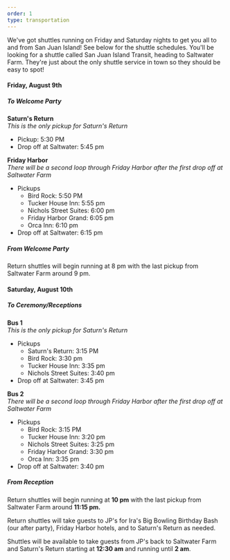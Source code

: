 ```yaml
---
order: 1
type: transportation
---
```

We've got shuttles running on Friday and Saturday nights to get you all to and from San Juan Island! See below for the shuttle schedules. You'll be looking for a shuttle called San Juan Island Transit, heading to Saltwater Farm. They're just about the only shuttle service in town so they should be easy to spot!

#### Friday, August 9th
##### To Welcome Party

**Saturn's Return**  
*This is the only pickup for Saturn's Return*
* Pickup: 5:30 PM 
* Drop off at Saltwater: 5:45 pm  

**Friday Harbor**  
*There will be a second loop through Friday Harbor after the first drop off at Saltwater Farm*
* Pickups
    * Bird Rock: 5:50 PM
    * Tucker House Inn: 5:55 pm
    * Nichols Street Suites: 6:00 pm
    * Friday Harbor Grand: 6:05 pm
    * Orca Inn: 6:10 pm
* Drop off at Saltwater: 6:15 pm

##### From Welcome Party
Return shuttles will begin running at 8 pm with the last pickup from Saltwater Farm around 9 pm.

#### Saturday, August 10th
##### To Ceremony/Receptions

**Bus 1**  
*This is the only pickup for Saturn's Return*
* Pickups
    * Saturn's Return: 3:15 PM 
    * Bird Rock: 3:30 pm
    * Tucker House Inn: 3:35 pm
    * Nichols Street Suites: 3:40 pm
* Drop off at Saltwater: 3:45 pm  

**Bus 2**  
*There will be a second loop through Friday Harbor after the first drop off at Saltwater Farm*
* Pickups
    * Bird Rock: 3:15 PM
    * Tucker House Inn: 3:20 pm
    * Nichols Street Suites: 3:25 pm
    * Friday Harbor Grand: 3:30 pm
    * Orca Inn: 3:35 pm
* Drop off at Saltwater: 3:40 pm

##### From Reception
Return shuttles will begin running at **10 pm** with the last pickup from Saltwater Farm around **11:15 pm.**

Return shuttles will take guests to JP's for Ira's Big Bowling Birthday Bash (our after party), Friday Harbor hotels, and to Saturn's Return as needed.

Shuttles will be available to take guests from JP's back to Saltwater Farm and Saturn's Return starting at **12:30 am** and running until **2 am**.


